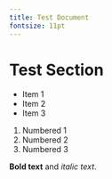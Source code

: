 ```yaml
---
title: Test Document
fontsize: 11pt
---
```


# Test Section

- Item 1
- Item 2
- Item 3

1. Numbered 1
2. Numbered 2
3. Numbered 3

**Bold text** and *italic text*.
